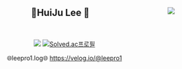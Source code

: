 <div align="center">
  
  <img align="right" src="https://github-readme-stats.vercel.app/api/top-langs/?username=leepro1&layout=compact&hide=javascript,css,scss&theme=dracula&langs_count=8"/>
  
  <div>
  <h2>👋HuiJu Lee 👋</h2>

  <br>
  
  <a href="https://hits.seeyoufarm.com"><img src="https://hits.seeyoufarm.com/api/count/incr/badge.svg?url=https%3A%2F%2Fgithub.com%2Fleepro1&count_bg=%2379C83D&title_bg=%23555555&icon=&icon_color=%23E7E7E7&title=hits&edge_flat=false"/></a>
  [![Solved.ac프로필](http://mazassumnida.wtf/api/mini/generate_badge?boj=leemoon63)](https://solved.ac/leemoon63)

 

<div align="center">
  🌐leepro1.log🌐 <a href="https://velog.io/@leepro1">https://velog.io/@leepro1</a>
</div>

</div>
